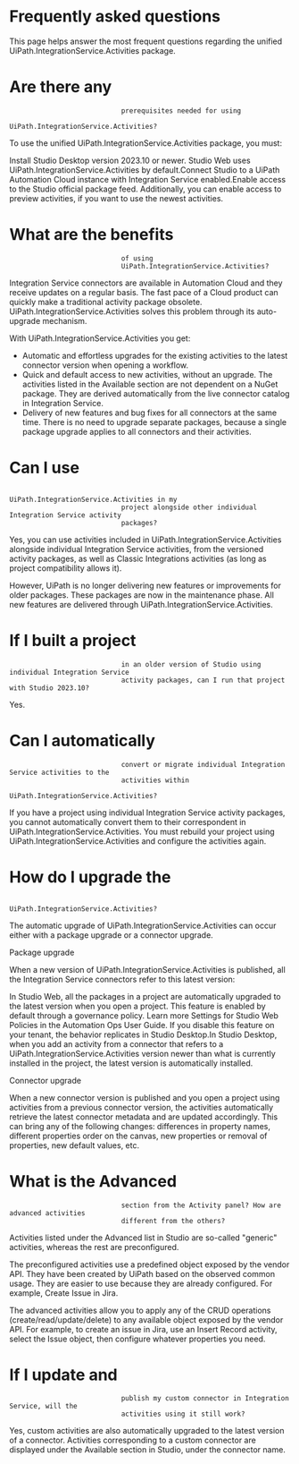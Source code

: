 ﻿# Frequently asked questions

This page helps answer the most frequent questions regarding the unified
                                UiPath.IntegrationService.Activities package.

# Are there any
                                prerequisites needed for using
                                        UiPath.IntegrationService.Activities?

To
                                use the unified
                                        UiPath.IntegrationService.Activities
                                package, you must:

Install
                                                Studio Desktop version 2023.10 or newer. Studio Web
                                                uses
                                                  UiPath.IntegrationService.Activities
                                                by default.Connect
                                                Studio to a UiPath Automation Cloud instance with
                                                Integration Service enabled.Enable
                                                access to the Studio official package feed.
                                                Additionally, you can enable access to preview
                                                activities, if you want to use the newest
                                                activities.

# What are the benefits
                                of using
                                UiPath.IntegrationService.Activities?

Integration
                                Service connectors are available in Automation Cloud and they
                                receive updates on a regular basis. The fast pace of a Cloud product
                                can quickly make a traditional activity package obsolete.
                                        UiPath.IntegrationService.Activities solves
                                this problem through its auto-upgrade mechanism.

With
                                        UiPath.IntegrationService.Activities you
                                get:

* Automatic and effortless upgrades for the existing activities to the latest connector version when opening a workflow.
* Quick and default access to new activities, without an upgrade. The activities listed in the Available section are not dependent on a NuGet package. They are derived automatically from the live connector catalog in Integration Service.
* Delivery of new features and bug fixes for all connectors at the same time. There is no need to upgrade separate packages, because a single package upgrade applies to all connectors and their activities.

# Can I use
                                        UiPath.IntegrationService.Activities in my
                                project alongside other individual Integration Service activity
                                packages?

Yes, you can use activities included in
                                        UiPath.IntegrationService.Activities
                                alongside individual Integration Service activities, from the
                                versioned activity packages, as well as Classic Integrations
                                activities (as long as project compatibility allows
                                it).

However, UiPath is no longer delivering new features or
                                improvements for older packages. These packages are now in the
                                maintenance phase. All new features are delivered through
                                        UiPath.IntegrationService.Activities.

# If I built a project
                                in an older version of Studio using individual Integration Service
                                activity packages, can I run that project with Studio 2023.10?

Yes.

# Can I automatically
                                convert or migrate individual Integration Service activities to the
                                activities within
                                        UiPath.IntegrationService.Activities?

If
                                you have a project using individual Integration Service activity
                                packages, you cannot automatically convert them to their
                                correspondent in
                                        UiPath.IntegrationService.Activities. You
                                must rebuild your project using
                                        UiPath.IntegrationService.Activities and
                                configure the activities again.

# How do I upgrade the
                                        UiPath.IntegrationService.Activities?

The
                                automatic upgrade of
                                        UiPath.IntegrationService.Activities can
                                occur either with a package upgrade or a connector
                                upgrade.

Package upgrade

When a new version of
                                        UiPath.IntegrationService.Activities is
                                published, all the Integration Service connectors refer to this
                                latest version:

In Studio
                                                Web, all the packages in a project are automatically
                                                upgraded to the latest version when you open a
                                                project. This feature is enabled by default through
                                                a governance policy. Learn more Settings for Studio
                                                  Web Policies in the Automation Ops User
                                                Guide. If you disable this feature on your tenant,
                                                the behavior replicates in Studio Desktop.In Studio
                                                Desktop, when you add an activity from a connector
                                                that refers to a
                                                  UiPath.IntegrationService.Activities
                                                version newer than what is currently installed in
                                                the project, the latest version is automatically
                                                installed.

Connector upgrade

When a new connector version is
                                published and you open a project using activities from a previous
                                connector version, the activities automatically retrieve the latest
                                connector metadata and are updated accordingly. This can bring any
                                of the following changes: differences in property names, different
                                properties order on the canvas, new properties or removal of
                                properties, new default values, etc.

# What is the Advanced
                                section from the Activity panel? How are advanced activities
                                different from the others?

Activities listed under the
                                        Advanced list in Studio are so-called "generic"
                                activities, whereas the rest are preconfigured.

The
                                preconfigured activities use a predefined object exposed by the
                                vendor API. They have been created by UiPath based on the observed
                                common usage. They are easier to use because they are already
                                configured. For example, Create Issue in Jira.

The
                                advanced activities allow you to apply any of the CRUD operations
                                (create/read/update/delete) to any available object exposed by the
                                vendor API. For example, to create an issue in Jira, use an
                                        Insert Record activity, select the Issue
                                object, then configure whatever properties you need.

# If I update and
                                publish my custom connector in Integration Service, will the
                                activities using it still work?

Yes, custom activities are also automatically upgraded to the latest version of a connector.
                                Activities corresponding to a custom connector are displayed under
                                the Available section in Studio, under the connector name.
